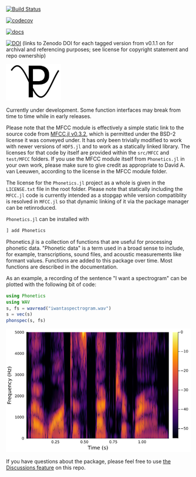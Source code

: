 [![Build Status](https://github.com/maetshju/Phonetics.jl/actions/workflows/ci.yml/badge.svg)](https://github.com/maetshju/Phonetics.jl/actions/workflows/ci.yml)

[![codecov](https://codecov.io/gh/maetshju/Phonetics.jl/branch/master/graph/badge.svg)](https://codecov.io/gh/maetshju/Phonetics.jl)

[![docs](https://img.shields.io/badge/docs-release-green)](https://maetshju.github.io/Phonetics.jl)

[![DOI](https://zenodo.org/badge/267223711.svg)](https://zenodo.org/badge/latestdoi/267223711) (links to Zenodo DOI for each tagged version from v0.1.1 on for archival and referencing purposes; see license for copyright statement and repo ownership)

<img src="imgs/logo.svg" width="150" alt="Phonetics.jl logo: A capital P with a sine wave traveling through it">

Currently under development. Some function interfaces may break from time to time while in early releases.

Please note that the MFCC module is effectively a simple static link to the source code from [MFCC.jl v0.3.2](https://github.com/JuliaDSP/MFCC.jl), which is permitted under the BSD-2 license it was conveyed under. It has only been trivially modified to work with newer versions of `HDF5.jl` and to work as a statically linked library. The licenses for that code by itself are provided within the `src/MFCC` and `test/MFCC` folders. If you use the MFCC module itself from `Phonetics.jl` in your own work, please make sure to give credit as appropriate to David A. van Leeuwen, according to the license in the MFCC module folder.

The license for the `Phonetics.jl` project as a whole is given in the `LICENSE.txt` file in the root folder. Please note that statically including the `MFCC.jl` code is currently intended as a stopgap while version compatiblity is resolved in `MFCC.jl` so that dynamic linking of it via the package manager can be retinroduced.

`Phonetics.jl` can be installed with

```julia
] add Phonetics
```

Phonetics.jl is a collection of functions that are useful for processing phonetic data. "Phonetic data" is a term used in a broad sense to include, for example, transcriptions, sound files, and acoustic measurements like formant values. Functions are added to this package over time. Most functions are described in the documentation.

As an example, a recording of the sentence "I want a spectrogram" can be plotted with the following bit of code:

```julia
using Phonetics
using WAV
s, fs = wavread("iwantaspectrogram.wav")
s = vec(s)
phonspec(s, fs)
```

![A spectrogram of the phrase "I want a spectrogram"](imgs/iwantaspectrogram.png)

If you have questions about the package, please feel free to use [the Discussions feature](https://github.com/maetshju/Phonetics.jl/discussions) on this repo.
